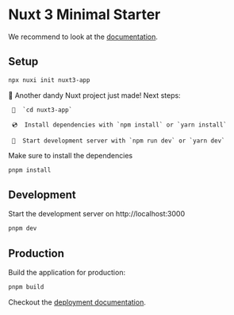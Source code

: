 # Nuxt 3 Minimal Starter

We recommend to look at the [documentation](https://v3.nuxtjs.org).

## Setup

```bash
npx nuxi init nuxt3-app
```
 🎉  Another dandy Nuxt project just made! Next steps:

     📁  `cd nuxt3-app`

     💿  Install dependencies with `npm install` or `yarn install`

     🚀  Start development server with `npm run dev` or `yarn dev`

Make sure to install the dependencies

```bash
pnpm install
```

## Development

Start the development server on http://localhost:3000

```bash
pnpm dev
```

## Production

Build the application for production:

```bash
pnpm build
```

Checkout the [deployment documentation](https://v3.nuxtjs.org/docs/deployment).